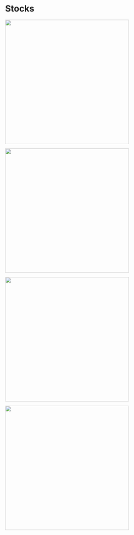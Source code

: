# Stocks

<a href="url"><img src="https://github.com/odnaks/YandexSchoolTask/blob/master/Images/1.png" width="400" ></a>

<a href="url"><img src="https://github.com/odnaks/YandexSchoolTask/blob/master/Images/1.gif" width="400" ></a>

<a href="url"><img src="https://github.com/odnaks/YandexSchoolTask/blob/master/Images/2.gif" width="400" ></a>

<a href="url"><img src="https://github.com/odnaks/YandexSchoolTask/blob/master/Images/3.gif" width="400" ></a>
